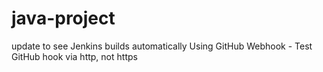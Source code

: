 # java-project
update to see Jenkins builds automatically
Using GitHub Webhook - Test GitHub hook via http, not https

